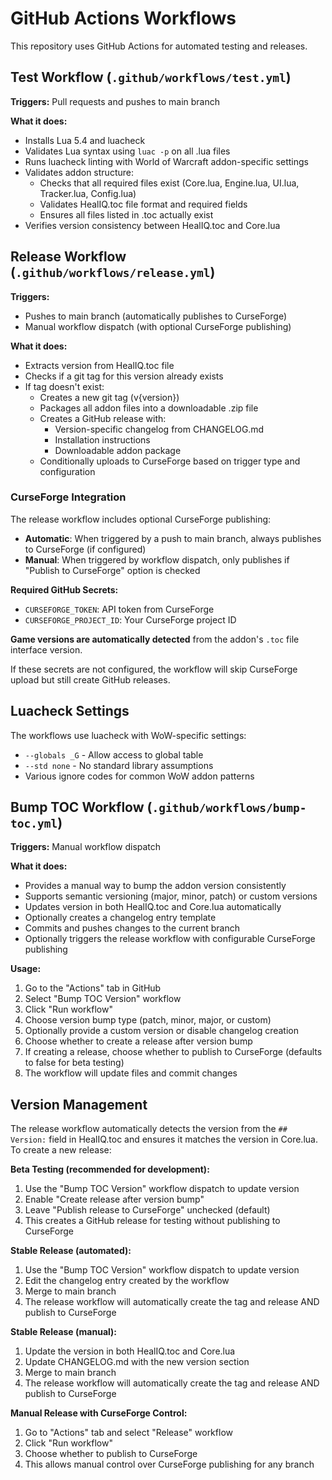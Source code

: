 # GitHub Actions Workflows

This repository uses GitHub Actions for automated testing and releases.

## Test Workflow (`.github/workflows/test.yml`)

**Triggers:** Pull requests and pushes to main branch

**What it does:**
- Installs Lua 5.4 and luacheck
- Validates Lua syntax using `luac -p` on all .lua files
- Runs luacheck linting with World of Warcraft addon-specific settings
- Validates addon structure:
  - Checks that all required files exist (Core.lua, Engine.lua, UI.lua, Tracker.lua, Config.lua)
  - Validates HealIQ.toc file format and required fields
  - Ensures all files listed in .toc actually exist
- Verifies version consistency between HealIQ.toc and Core.lua

## Release Workflow (`.github/workflows/release.yml`)

**Triggers:** 
- Pushes to main branch (automatically publishes to CurseForge)
- Manual workflow dispatch (with optional CurseForge publishing)

**What it does:**
- Extracts version from HealIQ.toc file
- Checks if a git tag for this version already exists
- If tag doesn't exist:
  - Creates a new git tag (v{version})
  - Packages all addon files into a downloadable .zip file
  - Creates a GitHub release with:
    - Version-specific changelog from CHANGELOG.md
    - Installation instructions
    - Downloadable addon package
  - Conditionally uploads to CurseForge based on trigger type and configuration

### CurseForge Integration

The release workflow includes optional CurseForge publishing:

- **Automatic**: When triggered by a push to main branch, always publishes to CurseForge (if configured)
- **Manual**: When triggered by workflow dispatch, only publishes if "Publish to CurseForge" option is checked

**Required GitHub Secrets:**
- `CURSEFORGE_TOKEN`: API token from CurseForge
- `CURSEFORGE_PROJECT_ID`: Your CurseForge project ID

**Game versions are automatically detected** from the addon's `.toc` file interface version.

If these secrets are not configured, the workflow will skip CurseForge upload but still create GitHub releases.

## Luacheck Settings

The workflows use luacheck with WoW-specific settings:
- `--globals _G` - Allow access to global table
- `--std none` - No standard library assumptions
- Various ignore codes for common WoW addon patterns

## Bump TOC Workflow (`.github/workflows/bump-toc.yml`)

**Triggers:** Manual workflow dispatch

**What it does:**
- Provides a manual way to bump the addon version consistently
- Supports semantic versioning (major, minor, patch) or custom versions
- Updates version in both HealIQ.toc and Core.lua automatically
- Optionally creates a changelog entry template
- Commits and pushes changes to the current branch
- Optionally triggers the release workflow with configurable CurseForge publishing

**Usage:**
1. Go to the "Actions" tab in GitHub
2. Select "Bump TOC Version" workflow
3. Click "Run workflow"
4. Choose version bump type (patch, minor, major, or custom)
5. Optionally provide a custom version or disable changelog creation
6. Choose whether to create a release after version bump
7. If creating a release, choose whether to publish to CurseForge (defaults to false for beta testing)
8. The workflow will update files and commit changes

## Version Management

The release workflow automatically detects the version from the `## Version:` field in HealIQ.toc and ensures it matches the version in Core.lua. To create a new release:

**Beta Testing (recommended for development):**
1. Use the "Bump TOC Version" workflow dispatch to update version
2. Enable "Create release after version bump"
3. Leave "Publish release to CurseForge" unchecked (default)
4. This creates a GitHub release for testing without publishing to CurseForge

**Stable Release (automated):**
1. Use the "Bump TOC Version" workflow dispatch to update version
2. Edit the changelog entry created by the workflow
3. Merge to main branch
4. The release workflow will automatically create the tag and release AND publish to CurseForge

**Stable Release (manual):**
1. Update the version in both HealIQ.toc and Core.lua
2. Update CHANGELOG.md with the new version section
3. Merge to main branch
4. The release workflow will automatically create the tag and release AND publish to CurseForge

**Manual Release with CurseForge Control:**
1. Go to "Actions" tab and select "Release" workflow
2. Click "Run workflow"
3. Choose whether to publish to CurseForge
4. This allows manual control over CurseForge publishing for any branch